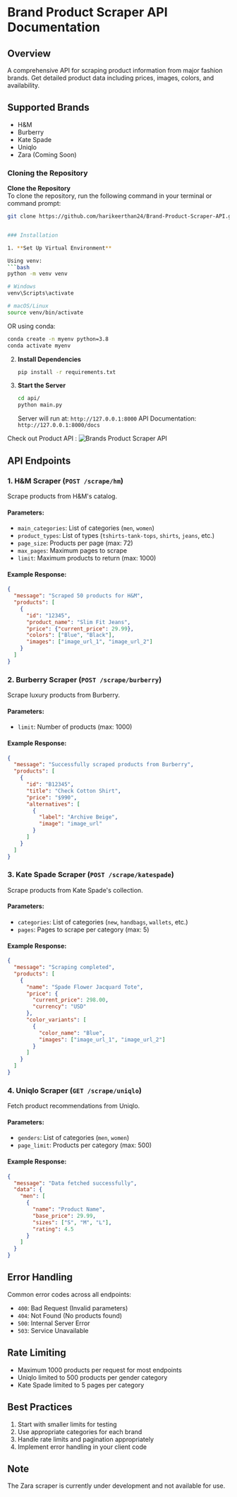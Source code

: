 # Brand Product Scraper API Documentation

## Overview
A comprehensive API for scraping product information from major fashion brands. Get detailed product data including prices, images, colors, and availability.

## Supported Brands
- H&M
- Burberry
- Kate Spade
- Uniqlo
- Zara (Coming Soon)

### Cloning the Repository

**Clone the Repository**  
   To clone the repository, run the following command in your terminal or command prompt:
   ```bash
   git clone https://github.com/harikeerthan24/Brand-Product-Scraper-API.git


### Installation

1. **Set Up Virtual Environment**

   Using venv:
   ```bash
   python -m venv venv
   
   # Windows
   venv\Scripts\activate
   
   # macOS/Linux
   source venv/bin/activate
   ```

   OR using conda:
   ```bash
   conda create -n myenv python=3.8
   conda activate myenv
   ```

2. **Install Dependencies**
   ```bash
   pip install -r requirements.txt
   ```

3. **Start the Server**
   ```bash
   cd api/
   python main.py
   ```

   Server will run at: `http://127.0.0.1:8000`
   API Documentation: `http://127.0.0.1:8000/docs`


Check out Product API :
![Brands Product Scraper API](./brand_products_scraper/images/FastAPI_Server.png)


## API Endpoints

### 1. H&M Scraper (`POST /scrape/hm`)

Scrape products from H&M's catalog.

#### Parameters:
- `main_categories`: List of categories (`men`, `women`)
- `product_types`: List of types (`tshirts-tank-tops`, `shirts`, `jeans`, etc.)
- `page_size`: Products per page (max: 72)
- `max_pages`: Maximum pages to scrape
- `limit`: Maximum products to return (max: 1000)

#### Example Response:
```json
{
  "message": "Scraped 50 products for H&M",
  "products": [
    {
      "id": "12345",
      "product_name": "Slim Fit Jeans",
      "price": {"current_price": 29.99},
      "colors": ["Blue", "Black"],
      "images": ["image_url_1", "image_url_2"]
    }
  ]
}
```

### 2. Burberry Scraper (`POST /scrape/burberry`)

Scrape luxury products from Burberry.

#### Parameters:
- `limit`: Number of products (max: 1000)

#### Example Response:
```json
{
  "message": "Successfully scraped products from Burberry",
  "products": [
    {
      "id": "B12345",
      "title": "Check Cotton Shirt",
      "price": "$990",
      "alternatives": [
        {
          "label": "Archive Beige",
          "image": "image_url"
        }
      ]
    }
  ]
}
```

### 3. Kate Spade Scraper (`POST /scrape/katespade`)

Scrape products from Kate Spade's collection.

#### Parameters:
- `categories`: List of categories (`new`, `handbags`, `wallets`, etc.)
- `pages`: Pages to scrape per category (max: 5)

#### Example Response:
```json
{
  "message": "Scraping completed",
  "products": [
    {
      "name": "Spade Flower Jacquard Tote",
      "price": {
        "current_price": 298.00,
        "currency": "USD"
      },
      "color_variants": [
        {
          "color_name": "Blue",
          "images": ["image_url_1", "image_url_2"]
        }
      ]
    }
  ]
}
```

### 4. Uniqlo Scraper (`GET /scrape/uniqlo`)

Fetch product recommendations from Uniqlo.

#### Parameters:
- `genders`: List of categories (`men`, `women`)
- `page_limit`: Products per category (max: 500)

#### Example Response:
```json
{
  "message": "Data fetched successfully",
  "data": {
    "men": [
      {
        "name": "Product Name",
        "base_price": 29.99,
        "sizes": ["S", "M", "L"],
        "rating": 4.5
      }
    ]
  }
}
```

## Error Handling

Common error codes across all endpoints:
- `400`: Bad Request (Invalid parameters)
- `404`: Not Found (No products found)
- `500`: Internal Server Error
- `503`: Service Unavailable

## Rate Limiting
- Maximum 1000 products per request for most endpoints
- Uniqlo limited to 500 products per gender category
- Kate Spade limited to 5 pages per category

## Best Practices
1. Start with smaller limits for testing
2. Use appropriate categories for each brand
3. Handle rate limits and pagination appropriately
4. Implement error handling in your client code

## Note
The Zara scraper is currently under development and not available for use.